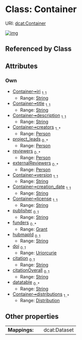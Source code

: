 
# Class: Container




URI: [dcat:Container](http://www.w3.org/ns/dcat#Container)


[![img](https://yuml.me/diagram/nofunky;dir:TB/class/[Person],[Grant],[Distribution],[Distribution]<distributions%201..*-++[Container&#124;iri:string;title:string;description:string;version:string;creation_date:string;license:string;publisher:string%20%3F;hubmapId:string%20%3F;doi:uriorcurie%20%3F;citation:string%20%3F;citationOverall:string%20%3F;datatable:string%20*],[Grant]<funders%200..*-++[Container],[Person]<externalReviewers%200..*-++[Container],[Person]<reviewers%200..*-++[Container],[Person]<project_leads%200..*-++[Container],[Person]<creators%201..*-++[Container])](https://yuml.me/diagram/nofunky;dir:TB/class/[Person],[Grant],[Distribution],[Distribution]<distributions%201..*-++[Container&#124;iri:string;title:string;description:string;version:string;creation_date:string;license:string;publisher:string%20%3F;hubmapId:string%20%3F;doi:uriorcurie%20%3F;citation:string%20%3F;citationOverall:string%20%3F;datatable:string%20*],[Grant]<funders%200..*-++[Container],[Person]<externalReviewers%200..*-++[Container],[Person]<reviewers%200..*-++[Container],[Person]<project_leads%200..*-++[Container],[Person]<creators%201..*-++[Container])

## Referenced by Class


## Attributes


### Own

 * [Container➞iri](Container_iri.md)  <sub>1..1</sub>
     * Range: [String](types/String.md)
 * [Container➞title](Container_title.md)  <sub>1..1</sub>
     * Range: [String](types/String.md)
 * [Container➞description](Container_description.md)  <sub>1..1</sub>
     * Range: [String](types/String.md)
 * [Container➞creators](Container_creators.md)  <sub>1..\*</sub>
     * Range: [Person](Person.md)
 * [project_leads](project_leads.md)  <sub>0..\*</sub>
     * Range: [Person](Person.md)
 * [reviewers](reviewers.md)  <sub>0..\*</sub>
     * Range: [Person](Person.md)
 * [externalReviewers](externalReviewers.md)  <sub>0..\*</sub>
     * Range: [Person](Person.md)
 * [Container➞version](Container_version.md)  <sub>1..1</sub>
     * Range: [String](types/String.md)
 * [Container➞creation_date](Container_creation_date.md)  <sub>1..1</sub>
     * Range: [String](types/String.md)
 * [Container➞license](Container_license.md)  <sub>1..1</sub>
     * Range: [String](types/String.md)
 * [publisher](publisher.md)  <sub>0..1</sub>
     * Range: [String](types/String.md)
 * [funders](funders.md)  <sub>0..\*</sub>
     * Range: [Grant](Grant.md)
 * [hubmapId](hubmapId.md)  <sub>0..1</sub>
     * Range: [String](types/String.md)
 * [doi](doi.md)  <sub>0..1</sub>
     * Range: [Uriorcurie](types/Uriorcurie.md)
 * [citation](citation.md)  <sub>0..1</sub>
     * Range: [String](types/String.md)
 * [citationOverall](citationOverall.md)  <sub>0..1</sub>
     * Range: [String](types/String.md)
 * [datatable](datatable.md)  <sub>0..\*</sub>
     * Range: [String](types/String.md)
 * [Container➞distributions](Container_distributions.md)  <sub>1..\*</sub>
     * Range: [Distribution](Distribution.md)

## Other properties

|  |  |  |
| --- | --- | --- |
| **Mappings:** | | dcat:Dataset |

